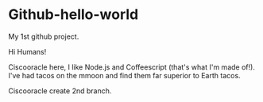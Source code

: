 # Github-hello-world
My 1st github project.

Hi Humans!

Ciscooracle here, I like Node.js and Coffeescript (that's what I'm made of!).
I've had tacos on the mmoon and find them far superior to Earth tacos.

Ciscooracle create 2nd branch.

